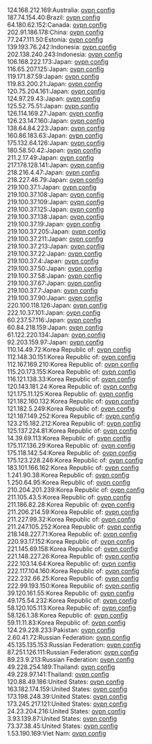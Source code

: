 124.168.212.169:Australia: [ovpn config](vpn/124_168_212_169.ovpn)  
187.74.154.40:Brazil: [ovpn config](vpn/187_74_154_40.ovpn)  
64.180.62.152:Canada: [ovpn config](vpn/64_180_62_152.ovpn)  
202.91.186.178:China: [ovpn config](vpn/202_91_186_178.ovpn)  
77.247.111.50:Estonia: [ovpn config](vpn/77_247_111_50.ovpn)  
139.193.76.242:Indonesia: [ovpn config](vpn/139_193_76_242.ovpn)  
202.138.240.243:Indonesia: [ovpn config](vpn/202_138_240_243.ovpn)  
106.168.222.173:Japan: [ovpn config](vpn/106_168_222_173.ovpn)  
116.65.207.125:Japan: [ovpn config](vpn/116_65_207_125.ovpn)  
119.171.87.59:Japan: [ovpn config](vpn/119_171_87_59.ovpn)  
119.83.200.21:Japan: [ovpn config](vpn/119_83_200_21.ovpn)  
120.75.204.161:Japan: [ovpn config](vpn/120_75_204_161.ovpn)  
124.97.29.43:Japan: [ovpn config](vpn/124_97_29_43.ovpn)  
125.52.75.51:Japan: [ovpn config](vpn/125_52_75_51.ovpn)  
126.114.169.27:Japan: [ovpn config](vpn/126_114_169_27.ovpn)  
126.23.147.160:Japan: [ovpn config](vpn/126_23_147_160.ovpn)  
138.64.84.223:Japan: [ovpn config](vpn/138_64_84_223.ovpn)  
160.86.183.63:Japan: [ovpn config](vpn/160_86_183_63.ovpn)  
175.132.64.126:Japan: [ovpn config](vpn/175_132_64_126.ovpn)  
180.58.50.42:Japan: [ovpn config](vpn/180_58_50_42.ovpn)  
211.2.17.49:Japan: [ovpn config](vpn/211_2_17_49.ovpn)  
217.178.128.141:Japan: [ovpn config](vpn/217_178_128_141.ovpn)  
218.216.4.47:Japan: [ovpn config](vpn/218_216_4_47.ovpn)  
218.227.46.79:Japan: [ovpn config](vpn/218_227_46_79.ovpn)  
219.100.37.1:Japan: [ovpn config](vpn/219_100_37_1.ovpn)  
219.100.37.108:Japan: [ovpn config](vpn/219_100_37_108.ovpn)  
219.100.37.109:Japan: [ovpn config](vpn/219_100_37_109.ovpn)  
219.100.37.125:Japan: [ovpn config](vpn/219_100_37_125.ovpn)  
219.100.37.138:Japan: [ovpn config](vpn/219_100_37_138.ovpn)  
219.100.37.19:Japan: [ovpn config](vpn/219_100_37_19.ovpn)  
219.100.37.205:Japan: [ovpn config](vpn/219_100_37_205.ovpn)  
219.100.37.211:Japan: [ovpn config](vpn/219_100_37_211.ovpn)  
219.100.37.213:Japan: [ovpn config](vpn/219_100_37_213.ovpn)  
219.100.37.22:Japan: [ovpn config](vpn/219_100_37_22.ovpn)  
219.100.37.4:Japan: [ovpn config](vpn/219_100_37_4.ovpn)  
219.100.37.50:Japan: [ovpn config](vpn/219_100_37_50.ovpn)  
219.100.37.58:Japan: [ovpn config](vpn/219_100_37_58.ovpn)  
219.100.37.67:Japan: [ovpn config](vpn/219_100_37_67.ovpn)  
219.100.37.7:Japan: [ovpn config](vpn/219_100_37_7.ovpn)  
219.100.37.90:Japan: [ovpn config](vpn/219_100_37_90.ovpn)  
220.100.118.126:Japan: [ovpn config](vpn/220_100_118_126.ovpn)  
222.10.37.101:Japan: [ovpn config](vpn/222_10_37_101.ovpn)  
60.237.57.116:Japan: [ovpn config](vpn/60_237_57_116.ovpn)  
60.84.218.159:Japan: [ovpn config](vpn/60_84_218_159.ovpn)  
61.122.220.134:Japan: [ovpn config](vpn/61_122_220_134.ovpn)  
92.203.159.97:Japan: [ovpn config](vpn/92_203_159_97.ovpn)  
110.14.49.72:Korea Republic of: [ovpn config](vpn/110_14_49_72.ovpn)  
112.148.30.151:Korea Republic of: [ovpn config](vpn/112_148_30_151.ovpn)  
112.167.169.210:Korea Republic of: [ovpn config](vpn/112_167_169_210.ovpn)  
115.20.173.155:Korea Republic of: [ovpn config](vpn/115_20_173_155.ovpn)  
116.121.138.33:Korea Republic of: [ovpn config](vpn/116_121_138_33.ovpn)  
120.143.181.24:Korea Republic of: [ovpn config](vpn/120_143_181_24.ovpn)  
121.175.11.125:Korea Republic of: [ovpn config](vpn/121_175_11_125.ovpn)  
121.182.160.132:Korea Republic of: [ovpn config](vpn/121_182_160_132.ovpn)  
121.182.5.249:Korea Republic of: [ovpn config](vpn/121_182_5_249.ovpn)  
121.187.149.252:Korea Republic of: [ovpn config](vpn/121_187_149_252.ovpn)  
123.215.182.212:Korea Republic of: [ovpn config](vpn/123_215_182_212.ovpn)  
125.137.224.81:Korea Republic of: [ovpn config](vpn/125_137_224_81.ovpn)  
14.39.69.113:Korea Republic of: [ovpn config](vpn/14_39_69_113.ovpn)  
175.117.136.29:Korea Republic of: [ovpn config](vpn/175_117_136_29.ovpn)  
175.118.142.54:Korea Republic of: [ovpn config](vpn/175_118_142_54.ovpn)  
175.123.228.246:Korea Republic of: [ovpn config](vpn/175_123_228_246.ovpn)  
183.101.166.162:Korea Republic of: [ovpn config](vpn/183_101_166_162.ovpn)  
1.241.90.38:Korea Republic of: [ovpn config](vpn/1_241_90_38.ovpn)  
1.250.64.95:Korea Republic of: [ovpn config](vpn/1_250_64_95.ovpn)  
210.204.201.239:Korea Republic of: [ovpn config](vpn/210_204_201_239.ovpn)  
211.105.43.5:Korea Republic of: [ovpn config](vpn/211_105_43_5.ovpn)  
211.186.82.28:Korea Republic of: [ovpn config](vpn/211_186_82_28.ovpn)  
211.206.214.59:Korea Republic of: [ovpn config](vpn/211_206_214_59.ovpn)  
211.227.99.32:Korea Republic of: [ovpn config](vpn/211_227_99_32.ovpn)  
211.247.105.252:Korea Republic of: [ovpn config](vpn/211_247_105_252.ovpn)  
218.148.227.71:Korea Republic of: [ovpn config](vpn/218_148_227_71.ovpn)  
220.93.17.152:Korea Republic of: [ovpn config](vpn/220_93_17_152.ovpn)  
221.145.69.158:Korea Republic of: [ovpn config](vpn/221_145_69_158.ovpn)  
221.148.227.26:Korea Republic of: [ovpn config](vpn/221_148_227_26.ovpn)  
222.103.14.64:Korea Republic of: [ovpn config](vpn/222_103_14_64.ovpn)  
222.117.104.160:Korea Republic of: [ovpn config](vpn/222_117_104_160.ovpn)  
222.232.66.25:Korea Republic of: [ovpn config](vpn/222_232_66_25.ovpn)  
222.99.193.150:Korea Republic of: [ovpn config](vpn/222_99_193_150.ovpn)  
39.120.161.55:Korea Republic of: [ovpn config](vpn/39_120_161_55.ovpn)  
49.175.54.232:Korea Republic of: [ovpn config](vpn/49_175_54_232.ovpn)  
58.120.105.113:Korea Republic of: [ovpn config](vpn/58_120_105_113.ovpn)  
58.126.1.38:Korea Republic of: [ovpn config](vpn/58_126_1_38.ovpn)  
59.11.11.83:Korea Republic of: [ovpn config](vpn/59_11_11_83.ovpn)  
124.29.228.233:Pakistan: [ovpn config](vpn/124_29_228_233.ovpn)  
2.60.41.72:Russian Federation: [ovpn config](vpn/2_60_41_72.ovpn)  
45.135.135.153:Russian Federation: [ovpn config](vpn/45_135_135_153.ovpn)  
87.251.126.111:Russian Federation: [ovpn config](vpn/87_251_126_111.ovpn)  
89.23.9.213:Russian Federation: [ovpn config](vpn/89_23_9_213.ovpn)  
49.228.254.189:Thailand: [ovpn config](vpn/49_228_254_189.ovpn)  
49.228.97.141:Thailand: [ovpn config](vpn/49_228_97_141.ovpn)  
120.88.49.186:United States: [ovpn config](vpn/120_88_49_186.ovpn)  
163.182.174.159:United States: [ovpn config](vpn/163_182_174_159.ovpn)  
173.198.248.39:United States: [ovpn config](vpn/173_198_248_39.ovpn)  
173.245.217.121:United States: [ovpn config](vpn/173_245_217_121.ovpn)  
24.23.204.216:United States: [ovpn config](vpn/24_23_204_216.ovpn)  
3.93.139.87:United States: [ovpn config](vpn/3_93_139_87.ovpn)  
73.37.38.45:United States: [ovpn config](vpn/73_37_38_45.ovpn)  
1.53.190.169:Viet Nam: [ovpn config](vpn/1_53_190_169.ovpn)  
